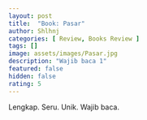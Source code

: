 ```yaml
---
layout: post
title:  "Book: Pasar"
author: Shlhnj
categories: [ Review, Books Review ]
tags: []
image: assets/images/Pasar.jpg
description: "Wajib baca 1"
featured: false
hidden: false
rating: 5
---
```

Lengkap. Seru. Unik. Wajib baca.

